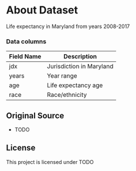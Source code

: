 # About Dataset

Life expectancy in Maryland from years 2008-2017

### Data columns

| Field Name | Description              |
| ---------- | ------------------------ |
| jdx        | Jurisdiction in Maryland |
| years      | Year range               |
| age        | Life expectancy age      |
| race       | Race/ethnicity           |

## Original Source

- TODO

## License

This project is licensed under TODO

